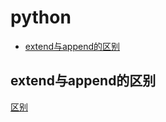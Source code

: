 # python
* [extend与append的区别](#extend与append的区别)


<span id="extend与append的区别"></span>
## extend与append的区别
[区别](https://www.cnblogs.com/tzuxung/p/5706245.html)

